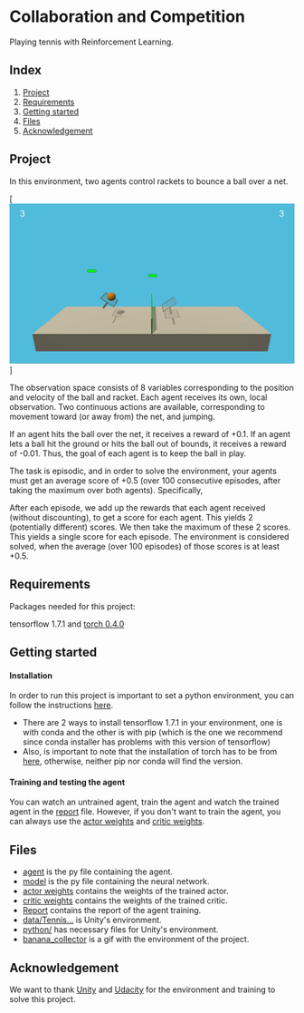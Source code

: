 # Collaboration and Competition

Playing tennis with Reinforcement Learning.

## Index

1. [Project](#project)
2. [Requirements](#requirements)
3. [Getting started](#get_started)
4. [Files](#files)
5. [Acknowledgement](#acknowledgement)

<a name="project"></a>
## Project

In this environment, two agents control rackets to bounce a ball over a net.

[![IMAGE ALT TEXT](tennis.gif)]

The observation space consists of 8 variables corresponding to the position and velocity of the ball and racket. Each agent receives its own, local observation. Two continuous actions are available, corresponding to movement toward (or away from) the net, and jumping.

If an agent hits the ball over the net, it receives a reward of +0.1. If an agent lets a ball hit the ground or hits the ball out of bounds, it receives a reward of -0.01. Thus, the goal of each agent is to keep the ball in play.

The task is episodic, and in order to solve the environment, your agents must get an average score of +0.5 (over 100 consecutive episodes, after taking the maximum over both agents). Specifically,

After each episode, we add up the rewards that each agent received (without discounting), to get a score for each agent. This yields 2 (potentially different) scores. We then take the maximum of these 2 scores. This yields a single score for each episode. The environment is considered solved, when the average (over 100 episodes) of those scores is at least +0.5.

<a name="requirements"></a>
## Requirements

Packages needed for this project:

tensorflow 1.7.1 and [torch 0.4.0](https://pytorch.org/get-started/previous-versions/)

<a name="get_started"></a>
## Getting started

#### Installation

In order to run this project is important to set a python environment, you can follow the instructions [here](https://github.com/udacity/deep-reinforcement-learning#dependencies). 
  - There are 2 ways to install tensorflow 1.7.1 in your environment, one is with conda and the other is with pip (which is the one we recommend since conda installer has problems with this version of tensorflow)
  - Also, is important to note that the installation of torch has to be from [here](https://pytorch.org/get-started/previous-versions/), otherwise, neither pip nor conda will find the version.
  
#### Training and testing the agent

You can watch an untrained agent, train the agent and watch the trained agent in the [report](https://github.com/MauricioTrejo/CollaborationCompetition/blob/master/Report.ipynb) file. However, if you don't want to train the agent, you can always use the [actor weights](https://github.com/MauricioTrejo/CollaborationCompetition/blob/master/checkpoint_actor.pth) and [critic weights](https://github.com/MauricioTrejo/CollaborationCompetition/blob/master/checkpoint_critic.pth).

<a name="files"></a>
## Files

- [agent](https://github.com/MauricioTrejo/CollaborationCompetition/blob/master/agent.py) is the py file containing the agent.
- [model](https://github.com/MauricioTrejo/CollaborationCompetition/blob/master/model.py) is the py file containing the neural network.
- [actor weights](https://github.com/MauricioTrejo/CollaborationCompetition/blob/master/checkpoint_actor.pth) contains the weights of the trained actor.
- [critic weights](https://github.com/MauricioTrejo/CollaborationCompetition/blob/master/checkpoint_critic.pth) contains the weights of the trained critic.
- [Report](https://github.com/MauricioTrejo/CollaborationCompetition/blob/master/Report.ipynb) contains the report of the agent training.
- [data/Tennis...](https://github.com/MauricioTrejo/CollaborationCompetition/tree/master/data/Tennis_Windows_x86_64) is Unity's environment.
- [python/](https://github.com/MauricioTrejo/CollaborationCompetition/tree/master/python) has necessary files for Unity's environment.
- [banana_collector](https://github.com/MauricioTrejo/CollaborationCompetition/blob/master/banana_collector.gif) is a gif with the environment of the project.

<a name="acknowledgement"></a>
## Acknowledgement

We want to thank [Unity](https://unity.com/) and [Udacity](https://www.udacity.com/) for the environment and training to solve this project.

